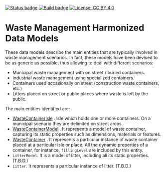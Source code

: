 [![Status badge](https://img.shields.io/badge/status-draft-red.svg)](RELEASE_NOTES)
[![Build badge](https://img.shields.io/travis/smart-data-models/dataModel.WasteManagement.svg "Travis build status")](https://travis-ci.org/smart-data-models/dataModel.WasteManagement/)
[![License: CC BY 4.0](https://img.shields.io/badge/License-CC%20BY%204.0-lightgrey.svg)](https://creativecommons.org/licenses/by/4.0/)
# Waste Management Harmonized Data Models

These data models describe the main entities that are typically involved in
waste management scenarios. In fact, these models have been devised to be as
generic as possible, thus allowing to deal with different scenarios:

-   Municipal waste management with on street / buried containers.
-   Industrial waste management using specialized containers.
-   Containers used occasionally on street (construction waste containers, etc.)
-   Litters placed on street or public places where waste is left by the public.

The main entities identified are:

-   [WasteContainerIsle](../WasteContainerIsle/doc/spec.md) . Isle which holds
    one or more containers. On a municipal scenario they are delimited on street
    areas.
-   [WasteContainerModel](../WasteContainerModel/doc/spec.md) . It represents a
    model of waste container, capturing its static properties such as
    dimensions, materials or features.
-   [WasteContainer](../WasteContainer/doc/spec.md) . It represents a particular
    instance of waste container placed at a particular isle or place. All the
    dynamic properties of a container, for instance, `fillingLevel` are included
    by this entity.
-   `LitterModel`. It is a model of litter, including all its static properties.
    (T.B.D.)
-   `Litter`. It represents a particular instance of litter. (T.B.D.)
